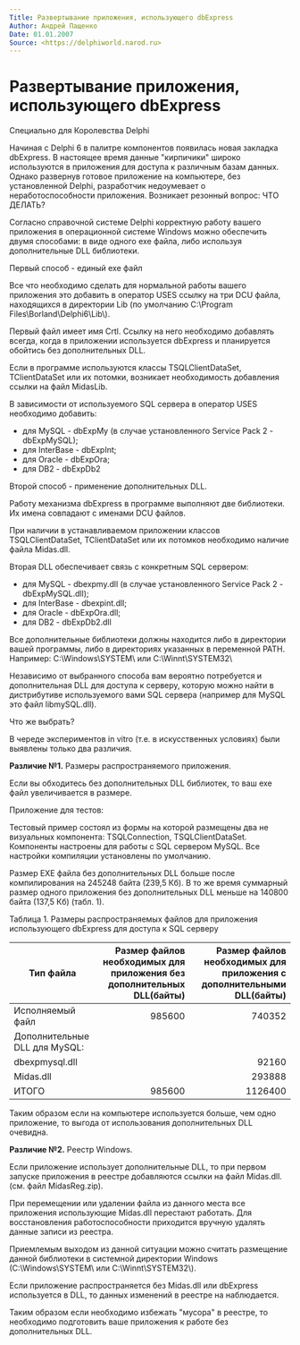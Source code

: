```yaml
---
Title: Развертывание приложения, использующего dbExpress
Author: Андрей Пащенко
Date: 01.01.2007
Source: <https://delphiworld.narod.ru>
---
```



Развертывание приложения, использующего dbExpress
=================================================

Специально для Королевства Delphi

Начиная с Delphi 6 в палитре компонентов появилась новая закладка
dbExpress. В настоящее время данные "кирпичики" широко используются в
приложения для доступа к различным базам данных. Однако развернув
готовое приложение на компьютере, без установленной Delphi, разработчик
недоумевает о неработоспособности приложения. Возникает резонный вопрос:
ЧТО ДЕЛАТЬ?

Согласно справочной системе Delphi корректную работу вашего приложения в
операционной системе Windows можно обеспечить двумя способами: в виде
одного exe файла, либо используя дополнительные DLL библиотеки.

Первый способ - единый exe файл

Все что необходимо сделать для нормальной работы вашего приложения это
добавить в оператор USES ссылку на три DCU файла, находящихся в
директории Lib (по умолчанию C:\\Program Files\\Borland\\Delphi6\\Lib\\).

Первый файл имеет имя Crtl. Ссылку на него необходимо добавлять всегда,
когда в приложении используется dbExpress и планируется обойтись без
дополнительных DLL.

Если в программе используются классы TSQLClientDataSet, TClientDataSet
или их потомки, возникает необходимость добавления ссылки на файл
MidasLib.

В зависимости от используемого SQL сервера в оператор USES необходимо
добавить:

- для MySQL - dbExpMy (в случае установленного Service Pack 2 - dbExpMySQL);
- для InterBase - dbExpInt;
- для Oracle - dbExpOra;
- для DB2 - dbExpDb2

Второй способ - применение дополнительных DLL.

Работу механизма dbExpress в программе выполняют две библиотеки. Их
имена совпадают с именами DCU файлов.

При наличии в устанавливаемом приложении классов TSQLClientDataSet,
TClientDataSet или их потомков необходимо наличие файла Midas.dll.

Вторая DLL обеспечивает связь с конкретным SQL сервером:

- для MySQL - dbexpmy.dll (в случае установленного Service Pack 2 - dbExpMySQL.dll);
- для InterBase - dbexpint.dll;
- для Oracle - dbExpOra.dll;
- для DB2 - dbExpDb2.dll

Все дополнительные библиотеки должны находится либо в директории вашей
программы, либо в директориях указанных в переменной PATH. Например:
C:\\Windows\\SYSTEM\\ или C:\\Winnt\\SYSTEM32\\

Независимо от выбранного способа вам вероятно потребуется и
дополнительная DLL для доступа к серверу, которую можно найти в
дистрибутиве используемого вами SQL сервера (например для MySQL это файл
libmySQL.dll).

Что же выбрать?

В череде экспериментов in vitro (т.е. в искусственных условиях) были
выявлены только два различия.

**Различие №1.** Размеры распространяемого приложения.

Если вы обходитесь без дополнительных DLL библиотек, то ваш exe файл
увеличивается в размере.

Приложение для тестов:

Тестовый пример состоял из формы на которой размещены два не визуальных
компонента: TSQLConnection, TSQLClientDataSet. Компоненты настроены для
работы с SQL сервером MySQL. Все настройки компиляции установлены по
умолчанию.

Размер EXE файла без дополнительных DLL больше после компилирования на
245248 байта (239,5 Кб). В то же время суммарный размер одного
приложения без дополнительных DLL меньше на 140800 байта (137,5 Кб)
(табл. 1).

Таблица 1. Размеры распространяемых файлов для приложения использующего
dbExpress для доступа к SQL серверу

Тип файла | Размер файлов необходимых для приложения без дополнительных DLL(байты) | Размер файлов необходимых для приложения с дополнительными DLL(байты)
--- | ---:| ---:
Исполняемый файл | 985600 | 740352
Дополнительные DLL для MySQL: | 
 dbexpmysql.dll |        | 92160
 Midas.dll      |        | 293888
ИТОГО           | 985600 | 1126400

Таким образом если на компьютере используется больше, чем одно
приложение, то выгода от использования дополнительных DLL очевидна.

**Различие №2.** Реестр Windows.

Если приложение использует дополнительные DLL, то при первом запуске
приложения в реестре добавляются ссылки на файл Midas.dll. (см. файл
MidasReg.zip).

При перемещении или удалении файла из данного места все приложения
использующие Midas.dll перестают работать. Для восстановления
работоспособности приходится вручную удалять данные записи из реестра.

Приемлемым выходом из данной ситуации можно считать размещение данной
библиотеки в системной директории Windows (C:\\Windows\\SYSTEM\\ или
C:\\Winnt\\SYSTEM32\\).

Если приложение распространяется без Midas.dll или dbExpress
используется в DLL, то данных изменений в реестре на наблюдается.

Таким образом если необходимо избежать "мусора" в реестре, то
необходимо подготовить ваше приложения к работе без дополнительных DLL.

